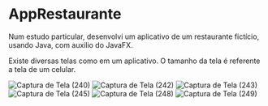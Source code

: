 # AppRestaurante
Num estudo particular, desenvolvi um aplicativo de um restaurante fictício, usando Java, com auxilio do JavaFX. 

Existe diversas telas como em um aplicativo. O tamanho da tela é referente a tela de um celular.

![Captura de Tela (240)](https://github.com/LaisDomingos/AppRestaurante/assets/50579591/f7f78da3-d90b-46c0-8fd8-c6c513d34028)
![Captura de Tela (242)](https://github.com/LaisDomingos/AppRestaurante/assets/50579591/f2124510-ab45-4077-b592-ebcfd8886e56)
![Captura de Tela (243)](https://github.com/LaisDomingos/AppRestaurante/assets/50579591/f30935ca-c5da-4f00-a513-e0347319786e)
![Captura de Tela (245)](https://github.com/LaisDomingos/AppRestaurante/assets/50579591/07a5e353-9a1c-46ed-b998-fb956ea44c5e)
![Captura de Tela (248)](https://github.com/LaisDomingos/AppRestaurante/assets/50579591/76ba8257-9c35-4808-867c-55e3a9303d51)
![Captura de Tela (249)](https://github.com/LaisDomingos/AppRestaurante/assets/50579591/29d94c5d-47c3-4e01-8417-2cdcd52e796f)
